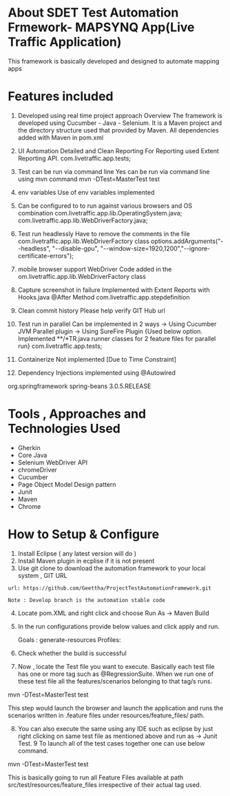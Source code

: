# About SDET Test Automation Frmework- MAPSYNQ App(Live Traffic Application)

This framework is basically developed and designed to automate mapping apps

# Features included
1) Developed using real time project approach
Overview
The framework is developed using Cucumber - Java - Selenium.
It is a Maven project and the directory structure used that provided by Maven.
All dependencies added with Maven in pom.xml

2) UI Automation
Detailed and Clean Reporting
For Reporting used Extent Reporting API.
com.livetraffic.app.tests;

3) Test can be run via command line
Yes can be run via command line using mvn command
mvn -DTest=MasterTest test

4) env variables
Use of env variables implemented

5) Can be configured to to run against various browsers and OS combination 
com.livetraffic.app.lib.OperatingSystem.java; 
com.livetraffic.app.lib.WebDriverFactory.java;


6) Test run headlessly
Have to remove the comments in the file com.livetraffic.app.lib.WebDriverFactory class
options.addArguments("--headless", "--disable-gpu", "--window-size=1920,1200","--ignore-certificate-errors");

7) mobile browser support WebDriver
Code added in the om.livetraffic.app.lib.WebDriverFactory class

8) Capture screenshot in failure
Implemented with Extent Reports with Hooks.java @After Method
com.livetraffic.app.stepdefinition

9) Clean commit history
Please help verify GIT Hub url

10) Test run in parallel
Can be implemented in 2 ways
-> Using Cucumber JVM Parallel plugin
-> Using SureFire Plugin
{Used below option. Implemented **/*TR.java runner classes for 2 feature files for parallel run}
com.livetraffic.app.tests;

11) Containerize
Not implemented [Due to Time Constraint]

12) Dependency Injections implemented using @Autowired
<dependency>
	<groupId>org.springframework</groupId>
	<artifactId>spring-beans</artifactId>
	<version>3.0.5.RELEASE</version>
</dependency>




# Tools , Approaches and Technologies Used

* Gherkin
* Core Java
* Selenium WebDriver API
* chromeDriver
* Cucumber
* Page Object Model Design pattern
* Junit
* Maven
* Chrome

# How to Setup & Configure

  1. Install Eclipse ( any latest version will do )
  2. Install Maven plugin in ecplise if it is not present
  3. Use git clone to download the automation framework to your local system , GIT URL 
	
	url: https://github.com/Geettha/ProjectTestAutomationFramework.git
	
	Note : Develop branch is the automation stable code

  4. Locate pom.XML and right click and choose Run As -> Maven Build
  5. In the run configurations provide below values and click apply and run.

		Goals : generate-resources
		Profiles: <profile-to-be-used>

  6. Check whether the build is successful
  7. Now , locate the Test file you want to execute.
   Basically each test file has one or more tag such as @RegressionSuite. When we run one of these test file all the features/scenarios belonging to that tag/s runs. 
  
  mvn -DTest=MasterTest test
  
  This step would launch the browser and launch the application and runs the scenarios written in <modulename>.feature files under resources/feature_files/ path.

  8. You can also execute the same using any IDE such as eclipse by just right clicking on same test file as mentioned above and run as -> Junit Test.
  9 To launch all of the test cases together one can use below command.
  
  mvn -DTest=MasterTest test
  
  This is basically going to run all Feature Files available at path src/test/resources/feature_files irrespective of their actual tag used. 